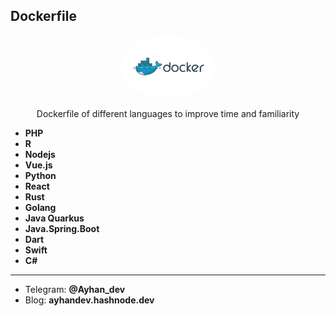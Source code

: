 ## Dockerfile


<div align="center">
    <img src="Docker.png" alt="ForNRxt GitHub Extension" width="150" style="border-radius:50%; object-fit: cover;">
    <p> Dockerfile of different languages to improve time and familiarity </p>
</div>


  - **PHP**
  - **R**
  - **Nodejs**
  - **Vue.js**
  - **Python**
  - **React**
  - **Rust**
  - **Golang**
  - **Java Quarkus**
  - **Java.Spring.Boot**
  - **Dart**
  - **Swift**
  - **C#**


------------------------------------------------------------
  - Telegram: **@Ayhan_dev**
  - Blog: **ayhandev.hashnode.dev**

